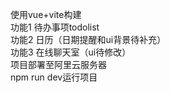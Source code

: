 使用vue+vite构建  
功能1 待办事项todolist  
功能2 日历（日期提醒和ui背景待补充）  
功能3 在线聊天室（ui待修改）  
项目部署至阿里云服务器  
npm run dev运行项目
